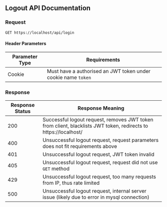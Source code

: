 ## Logout API Documentation

### Request

`GET https://localhost/api/login`

#### Header Parameters

| Parameter Type | Requirements |
|----------------|--------------|
| Cookie | Must have a authorised an JWT token under cookie name `token` |

### Response

| Response Status | Response Meaning |
|-|-|
| 200 | Successful logout request, removes JWT token from client, blacklists JWT token, redirects to https://localhost/ |
| 400 | Unsuccessful logout request, request parameters does not fit requirements above |
| 401 | Unsuccessful logout request, JWT token invalid |
| 405 | Unsuccessful logout request, request did not use `GET` method |
| 429 | Unsuccessful logout request, too many requests from IP, thus rate limited |
| 500 | Unsuccessful logout request, internal server issue (likely due to error in mysql connection) |